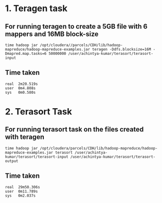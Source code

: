 # 1. Teragen task
## For running teragen to create a 5GB file with 6 mappers and 16MB block-size
```
time hadoop jar /opt/cloudera//parcels/CDH/lib/hadoop-mapreduce/hadoop-mapreduce-examples.jar teragen -Ddfs.blocksize=16M -Dmapred.map.tasks=6 50000000 /user/achintya-kumar/terasort/terasort-input
```
## Time taken
```
real  2m20.519s
user  0m4.808s
sys   0m0.580s
```

#  

# 2. Terasort Task
## For running terasort task on the files created with teragen
```
time hadoop jar /opt/cloudera/parcels/CDH/lib/hadoop-mapreduce/hadoop-mapreduce-examples.jar terasort /user/achintya-kumar/terasort/terasort-input /user/achintya-kumar/terasort/terasort-output
```
## Time taken
```
real  29m50.306s
user  0m11.789s
sys   0m2.037s
```
